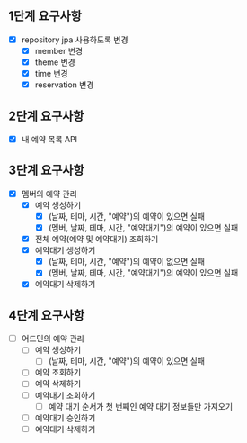 ## 1단계 요구사항
- [x] repository jpa 사용하도록 변경
  - [x] member 변경
  - [x] theme 변경
  - [x] time 변경
  - [x] reservation 변경

## 2단계 요구사항
- [x] 내 예약 목록 API

## 3단계 요구사항
- [X] 멤버의 예약 관리
  - [X] 예약 생성하기
    - [X] (날짜, 테마, 시간, "예약")의 예약이 있으면 실패
    - [X] (멤버, 날짜, 테마, 시간, "예약대기")의 예약이 있으면 실패
  - [X] 전체 예약(예약 및 예약대기) 조회하기
  - [X] 예약대기 생성하기
    - [X] (날짜, 테마, 시간, "예약")의 예약이 없으면 실패
    - [X] (멤버, 날짜, 테마, 시간, "예약대기")의 예약이 있으면 실패
  - [X] 예약대기 삭제하기

## 4단계 요구사항
- [ ] 어드민의 예약 관리
  - [ ] 예약 생성하기
    - [ ] (날짜, 테마, 시간, "예약")의 예약이 있으면 실패
  - [ ] 예약 조회하기
  - [ ] 예약 삭제하기
  - [ ] 예약대기 조회하기
    - [ ] 예약 대기 순서가 첫 번째인 예약 대기 정보들만 가져오기
  - [ ] 예약대기 승인하기
  - [ ] 예약대기 삭제하기